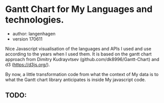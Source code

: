 # Gantt Chart for My Languages and technologies.
- author: langenhagen
- version 170611


Nice Javascript visualisation of the languages and APIs I used and use
according to the years when I used them.
It is based on the gantt chart approach from Dimitry Kudrayvtsev (github.com/dk8996/Gantt-Chart)
and d3 (https://d3js.org/).

By now, a little transformation code from what the context of My data is to what the
Gantt chart library anticipates is inside My javascript code.

## TODO:

